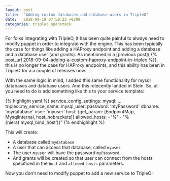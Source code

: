 ```yaml
---
layout: post
title:  "Adding custom databases and database users in TripleO"
date:   2018-09-19 07:50:22 +0300
categories: tripleo openstack
---
```


For folks integrating with TripleO, it has been quite painful to always need to
modify puppet in order to integrate with the engine. This has been typically
the case for things like adding a HAProxy andpoint and adding a database and a
database user (and grants). As mentioned in a [previous post](
{% post_url 2018-09-04-adding-a-custom-haproxy-endpoint-in-tripleo %}), this is
no longer the case for HAProxy endpoints, and this ability has been in TripleO
for a a couple of releases now.

With the same logic in mind, I added this same functionality for mysql
databases and database users. And this relecently landed in Stein. So, all you
need to do is add something like this to your service template:

{% highlight yaml %}
    service_config_settings:
      mysql:
        ...
        tripleo::my_service_name::mysql_user:
          password: 'myPassword'
          dbname: 'mydatabase'
          user: 'myuser'
          host: {get_param: [EndpointMap, MysqlInternal, host_nobrackets]}
          allowed_hosts:
            - '%'
            - "%{hiera('mysql_bind_host')}"
{% endhighlight %}

This will create:

* A database called ``mydatabase``
* A user that can access that database, called ``myuser``
* The user ``myuser`` will have the password ``myPassword``
* And grants will be created so that user can connect from the hosts specificed
  in the ``host`` and ``allowed_hosts`` parameters.

Now you don't need to modify puppet to add a new service to TripleO!
